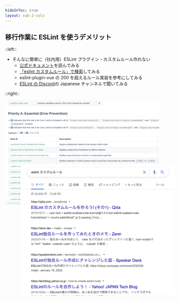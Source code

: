 ```yaml
---
hideInToc: true
layout: sub-2-cols
---
```


## 移行作業に ESLint を使うデメリット

::left::

- そんなに簡単に（社内用）ESLint プラグイン・カスタムルール作れない
  - [公式ドキュメント](https://eslint.org/docs/latest/developer-guide/working-with-rules)を読んでみる
  - [「eslint カスタムルール」で検索](https://www.google.com/search?q=eslint+%E3%82%AB%E3%82%B9%E3%82%BF%E3%83%A0%E3%83%AB%E3%83%BC%E3%83%AB&rlz=1C5CHFA_enJP928JP928&ei=I9YWY7CBF-u32roP5-y32Ak&ved=0ahUKEwjwnvWns__5AhXrm1YBHWf2DZsQ4dUDCA4&uact=5&oq=eslint+%E3%82%AB%E3%82%B9%E3%82%BF%E3%83%A0%E3%83%AB%E3%83%BC%E3%83%AB&gs_lcp=Cgdnd3Mtd2l6EAMyBQgAEIAEOgoIABBHENYEELADOgsIABCABBAEECUQIDoFCAAQogQ6BwgAEB4QogQ6BQghEKABSgQIQRgASgQIRhgAUK0JWJ7OAWC6zwFoA3ABeAGAAesBiAH9FJIBBjAuMTUuM5gBAKABAcgBCsABAQ&sclient=gws-wiz)してみる
  - eslint-plugin-vue の 200 を超えるルール実装を参考にしてみる
  - [ESLint の Discord](https://eslint.org/chat)の Japanese チャンネルで聞いてみる

::right::

![eslint-plugin-vue](/eslint-plugin-vue-rules.png)
![「eslint カスタムルール」で検索](/eslint-custom-rule-with-google.png)

<style>
  img + img {
    position: relative;
    top: -130px;
    left: 50px;
  }
</style>
